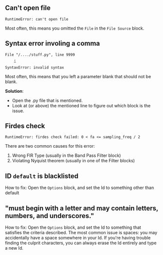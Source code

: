 ## Can't open file

```
RuntimeError: can't open file
```

Most often, this means you omitted the `File` in the `File Source` block.

## Syntax error involing a comma

```
File "/..../stuff.py", line 9999
    ,
    ^
SyntaxError: invalid syntax
```

Most often, this means that you left a parameter blank that should not be blank. 

**Solution**:

- Open the .py file that is mentioned.
- Look at (or above) the mentioned line to figure out which block is the issue.

## Firdes check

```
RuntimeError: firdes check failed: 0 < fa <= sampling_freq / 2
```

There are two common causes for this error:
1. Wrong FIR Type (usually in the Band Pass Filter block)
2. Violating Nyquist theorem (usually in one of the Filter blocks)

## ID `default` is blacklisted

How to fix: Open the `Options` block, and set the Id to something other than default

## "must begin with a letter and may contain letters, numbers, and underscores." 

How to fix: Open the `Options` block, and set the Id to something that satisfies the criteria described. The most common issue is spaces: you may accidentally have a space somewhere in your Id. If you're having trouble finding the culprit characters, you can always erase the Id entirely and type a new Id.
